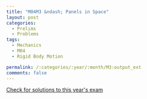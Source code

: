 ```yaml
---
title: "M04M3 &ndash; Panels in Space"
layout: post
categories:
  - Prelims
  - Problems
tags:
  - Mechanics
  - M04
  - Rigid Body Motion

permalink: /:categories/:year/:month/M3:output_ext
comments: false
---
```

<object data="2004M3M.pdf" type="application/pdf" width="100%" height="500"></object>
<div class="message"><a href='https://princetonprelim.com/prelim/13/'>Check for solutions to this year's exam</a></div>